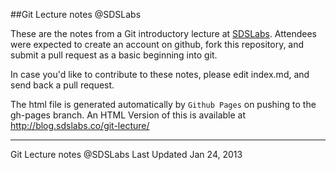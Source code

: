 ##Git Lecture notes @SDSLabs

These are the notes from a Git introductory lecture at [SDSLabs](github.com/sdslabs). Attendees were expected to create an account on github, fork this repository, and submit a pull request as a basic beginning into git.

In case you'd like to contribute to these notes, please edit index.md, and send back a pull request.

The html file is generated automatically  by `Github Pages` on pushing to the gh-pages branch.
An HTML Version of this is available at <http://blog.sdslabs.co/git-lecture/>

---
Git Lecture notes @SDSLabs
Last Updated Jan 24, 2013
